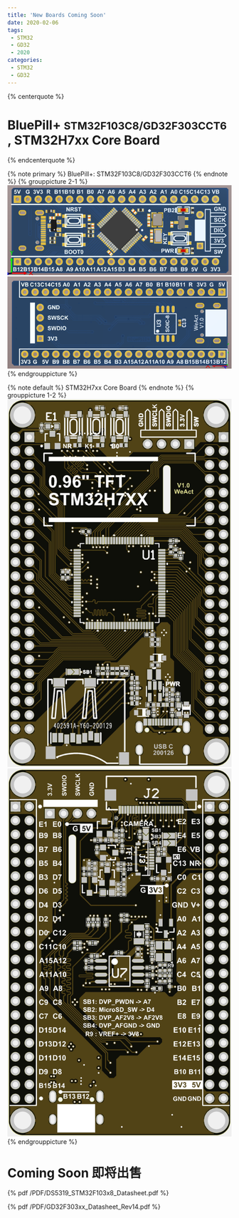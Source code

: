 ```yaml
---
title: 'New Boards Coming Soon'
date: 2020-02-06
tags:
 - STM32
 - GD32
 - 2020
categories:
 - STM32
 - GD32
---
```


{% centerquote %}
# BluePill+ <small>STM32F103C8/GD32F303CCT6</small> , STM32H7xx Core Board 
{% endcenterquote %}

<!-- more -->

<!-- 
default
primary
success
info
warning
danger
-->
{% note primary
 %} BluePill+: STM32F103C8/GD32F303CCT6 {% endnote %}
{% grouppicture 2-1 %}
  ![](/images/BluePill-Plus/BluePill-Pus-Top.png)
  ![](/images/BluePill-Plus/BluePill-Pus-Bottom.png)
{% endgrouppicture %}

{% note default
 %} STM32H7xx Core Board {% endnote %}
 {% grouppicture 1-2 %}
  ![](/images/STM32/STM32H7xx/STM32H7xx-Top.jpg)
  ![](/images/STM32/STM32H7xx/STM32H7xx-Bottom.jpg)
{% endgrouppicture %}

# Coming Soon 即将出售

{% pdf /PDF/DS5319_STM32F103x8_Datasheet.pdf %}

{% pdf /PDF/GD32F303xx_Datasheet_Rev14.pdf %}

